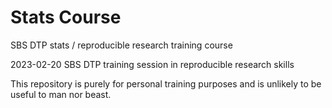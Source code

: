 # Stats Course
SBS DTP stats / reproducible research training course

2023-02-20 SBS DTP training session in reproducible research skills

This repository is purely for personal training purposes and is unlikely to be useful to man nor beast.
